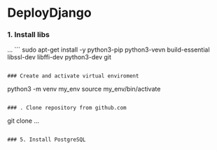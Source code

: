 # DeployDjango

### 

### 1. Install libs
...  ```
  sudo apt-get install -y python3-pip python3-vevn build-essential libssl-dev libffi-dev python3-dev git
  ```

### Create and activate virtual enviroment
  ```
  python3 -m venv my_env
  source my_env/bin/activate
  ```

### . Clone repository from github.com
  ```
  git clone ...
  ```

### 5. Install PostgreSQL
